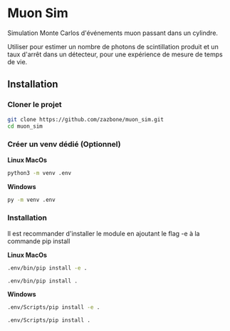 # Muon Sim

Simulation Monte Carlos d'événements muon passant dans un cylindre.

Utiliser pour estimer un nombre de photons de scintillation produit et un taux d'arrêt dans un détecteur, pour une expérience de mesure de temps de vie.

## Installation

### Cloner le projet

```bash
git clone https://github.com/zazbone/muon_sim.git 
cd muon_sim
```

### Créer un venv dédié (Optionnel)

**Linux MacOs**
```bash
python3 -m venv .env
```

**Windows**

```bash
py -m venv .env
```

### Installation

Il est recommander d'installer le module en ajoutant le flag -e à la commande pip install

**Linux MacOs**
```bash
.env/bin/pip install -e .
```

```bash
.env/bin/pip install .
```

**Windows**

```bash
.env/Scripts/pip install -e .
```

```bash
.env/Scripts/pip install .
```